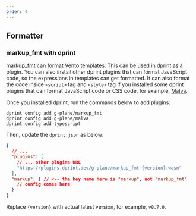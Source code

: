 ```yaml
---
order: 4
---
```


## Formatter

### markup_fmt with dprint

[markup_fmt](https://github.com/g-plane/markup_fmt) can format Vento templates. This can be used in dprint as a plugin.
You can also install other dprint plugins that can format JavaScript code, so the expressions in templates can get formatted.
It can also format the code inside `<script>` tag and `<style>` tag if you installed some dprint plugins that can format JavaScript code or CSS code, for example, [Malva](https://github.com/g-plane/malva).

Once you installed dprint, run the commands below to add plugins:

```
dprint config add g-plane/markup_fmt
dprint config add g-plane/malva
dprint config add typescript
```

Then, update the `dprint.json` as below:

```json
{
  // ...
  "plugins": [
    // ... other plugins URL
    "https://plugins.dprint.dev/g-plane/markup_fmt-{version}.wasm"
  ],
  "markup": { // <-- the key name here is "markup", not "markup_fmt"
    // config comes here
  }
}
```

Replace `{version}` with actual latest version, for example, `v0.7.0`.
